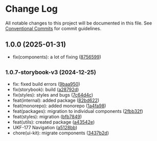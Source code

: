 # Change Log

All notable changes to this project will be documented in this file.
See [Conventional Commits](https://conventionalcommits.org) for commit guidelines.

## 1.0.0 (2025-01-31)

* fix(components): a lot of fixing ([8756599](https://gitlab.optimacros.com/fe/ui-kit/commit/8756599))



## <small>1.0.7-storybook-v3 (2024-12-25)</small>

* fix: fixed build errors ([9baa950](https://gitlab.optimacros.com/fe/ui-kit/commit/9baa950))
* fix(storybook): build ([a28792d](https://gitlab.optimacros.com/fe/ui-kit/commit/a28792d))
* fix(styles): styles and bugs ([7c64d4c](https://gitlab.optimacros.com/fe/ui-kit/commit/7c64d4c))
* feat(internal): added package ([82bd622](https://gitlab.optimacros.com/fe/ui-kit/commit/82bd622))
* feat(monorepo): added monorepo ([1a4fa98](https://gitlab.optimacros.com/fe/ui-kit/commit/1a4fa98))
* feat(packages): migration to individual components ([2fbb32f](https://gitlab.optimacros.com/fe/ui-kit/commit/2fbb32f))
* feat(styles): migration ([bfb7849](https://gitlab.optimacros.com/fe/ui-kit/commit/bfb7849))
* feat(utils): created package ([a43542e](https://gitlab.optimacros.com/fe/ui-kit/commit/a43542e))
* UKF-177 Navigation ([a5128bb](https://gitlab.optimacros.com/fe/ui-kit/commit/a5128bb))
* chore(ui-kit): migrate components ([3437b2d](https://gitlab.optimacros.com/fe/ui-kit/commit/3437b2d))
